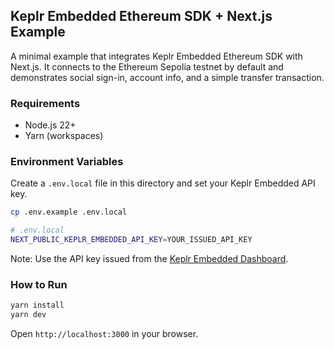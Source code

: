 ## Keplr Embedded Ethereum SDK + Next.js Example

A minimal example that integrates Keplr Embedded Ethereum SDK with Next.js. It
connects to the Ethereum Sepolia testnet by default and demonstrates social
sign-in, account info, and a simple transfer transaction.

### Requirements

- Node.js 22+
- Yarn (workspaces)

### Environment Variables

Create a `.env.local` file in this directory and set your Keplr Embedded API
key.

```bash
cp .env.example .env.local
```

```bash
# .env.local
NEXT_PUBLIC_KEPLR_EMBEDDED_API_KEY=YOUR_ISSUED_API_KEY
```

Note: Use the API key issued from the
[Keplr Embedded Dashboard](https://dapp.embed.keplr.app).

### How to Run

```bash
yarn install
yarn dev
```

Open `http://localhost:3000` in your browser.
